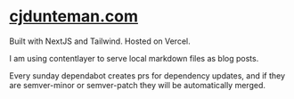 # [cjdunteman.com](https://cjdunteman.com)

Built with NextJS and Tailwind. Hosted on Vercel.

I am using contentlayer to serve local markdown files as blog posts.

Every sunday dependabot creates prs for dependency updates, and if they are semver-minor or semver-patch they will be automatically merged.
